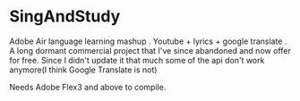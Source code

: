 SingAndStudy
============

Adobe Air language learning mashup . Youtube + lyrics + google translate . 
A long dormant commercial project that I've since abandoned and now offer for free.
Since I didn't update it that much some of the api don't work anymore(I think Google Translate is not)

Needs Adobe Flex3 and above to compile.

